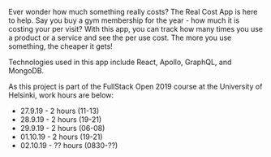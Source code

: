 <p>Ever wonder how much something really costs? The Real Cost App is here to help. Say you buy a gym membership for the year - how much it is costing your per visit? With this app, you can track how many times you use a product or a service and see the per use cost. The more you use something, the cheaper it gets!</p>

<p>Technologies used in this app include React, Apollo, GraphQL, and MongoDB.</p>

<p>As this project is part of the FullStack Open 2019 course at the University of Helsinki, work hours are below:</p>

<ul>
<li>27.9.19 - 2 hours (11-13)</li>
<li>28.9.19 - 2 hours (19-21)</li>
<li>29.9.19 - 2 hours (06-08)</li>
<li>01.10.19 - 2 hours (19-21)</li>
<li>02.10.19 - ?? hours (0830-??)</li>
</ul>
